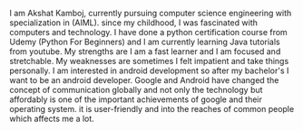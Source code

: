 I am Akshat Kamboj, currently pursuing computer science engineering with specialization in (AIML). since my childhood, I was fascinated with computers and technology. I have done a python certification course from Udemy (Python For Beginners) and I am currently learning Java tutorials from youtube. My strengths are I am a fast learner and I am focused and stretchable. My weaknesses are sometimes I felt impatient and take things personally. I am interested in android development so after my bachelor's I want to be an android developer. Google and Android have changed the concept of communication globally and not only the technology but affordably is one of the important achievements of google and their operating system. it is user-friendly and into the reaches of common people which affects me a lot.